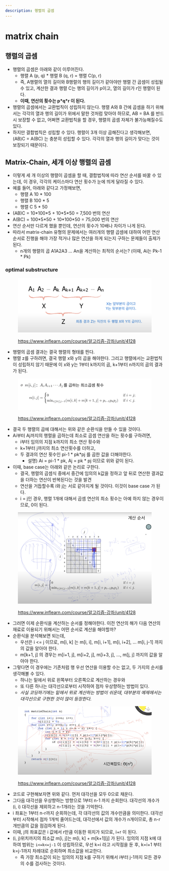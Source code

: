```yaml
---
description: 행렬의 곱셈
---
```


# matrix chain

## 행렬의 곱셈

* 행렬의 곱셈은 아래와 같이 이루어진다.&#x20;
  * 행렬 A (p, q) \* 행렬 B (q, r) = 행렬 C(p, r)&#x20;
  * 즉, A행렬의 열의 길이와 B행렬의 행의 길이가 같아야만 행렬 간 곱셈이 성립될 수 있고, 계산한 결과 행렬 C는 행의 길이가 p이고, 열의 길이가 r인 행렬이 된다.&#x20;
  * **이때, 연산의 횟수는 p\*q\*r 이 된다.**&#x20;
* 행렬의 곱셈에서는 교환법칙이 성립하지 않는다. 행렬 A와 B 간에 곱셈을 하기 위해서는 각각의 열과 행의 길이가 위에서 말한 것처럼 맞아야 하므로, AB = BA 를 반드시 보장할 수 없고, 어쩌면 교환법칙을 할 경우, 행렬의 곱셈 자체가 불가능해질수도 있다.&#x20;
* 하지만 결합법칙은 성립할 수 있다. 행렬이 3개 이상 곱해진다고 생각해보면, (AB)C = A(BC) 는 충분히 성립할 수 있다. 각각의 열과 행의 길이가 맞다는 것이 보장되기 때문이다.&#x20;

## Matrix-Chain, 세개 이상 행렬의 곱셈

* 이렇게 세 개 이상의 행렬이 곱셈을 할 때, 결합법칙에 따라 연산 순서를 바꿀 수 있는데, 이 경우, 각각의 케이스마다 연산 횟수가 눈에 띄게 달라질 수 있다.&#x20;
* 예를 들어, 아래와 같다고 가정해보면,&#x20;
  * 행렬 A 10 \* 100
  * 행렬 B 100 \* 5
  * 행렬 C 5 \* 50&#x20;
* (AB)C = 10\*100\*5 + 10\*5\*50 = 7,500 번의 연산&#x20;
* A(BC) = 100\*5\*50 + 10\*100\*50 = 75,000 번의 연산&#x20;
* 연산 순서만 다르게 했을 뿐인데, 연산의 횟수가 10배나 차이가 나게 된다.&#x20;
* 따라서 matrix-chain 유형의 문제에서는 여러개의 행렬 곱셈에 대하여 어떤 연산 순서로 진행을 해야 가장 적거나 많은 연산을 하게 되는지 구하는 문제들이 출제가 된다.&#x20;
  * n개의 행렬의 곱 A1A2A3 ... An을 계산하는 최적의 순서는? (이때, Ai는 Pk-1 \* Pk)&#x20;



### optimal substructure

<figure><img src="../../../.gitbook/assets/image (11).png" alt=""><figcaption><p><a href="https://www.inflearn.com/course/%EC%95%8C%EA%B3%A0%EB%A6%AC%EC%A6%98-%EA%B0%95%EC%A2%8C/unit/4128">https://www.inflearn.com/course/알고리즘-강좌/unit/4128</a></p></figcaption></figure>

* 행렬의 곱셈 결과는 결국 행렬의 형태를 띈다.&#x20;
* 행렬 z를 구하려면, 결국 행렬 x와 y의 곱을 해야한다. 그리고 행렬에서는 교환법칙이 성립하지 않기 때문에 이 x와 y는 1부터 k까지의 곱, k+1부터 n까지의 곱의 결과가 된다.&#x20;

<figure><img src="../../../.gitbook/assets/image (43).png" alt=""><figcaption><p><a href="https://www.inflearn.com/course/%EC%95%8C%EA%B3%A0%EB%A6%AC%EC%A6%98-%EA%B0%95%EC%A2%8C/unit/4128">https://www.inflearn.com/course/알고리즘-강좌/unit/4128</a></p></figcaption></figure>

* 결국 두 행렬의 곱에 대해서는 위와 같은 순환식을 만들 수 있을 것이다.&#x20;
* Ai부터 Aj까지의 행렬을 곱하는데 최소로 곱셈 연산을 하는 횟수를 구하려면,&#x20;
  * i부터 임의의 지점 k까지의 최소 연산 횟수와
  * k+1부터 j까지의 최소 연산횟수를 더하고,&#x20;
  * 두 결과의 연산 횟수인 pi-1 \* pk\*pj 를 곱한 값을 더해야한다.&#x20;
    * 설명) Ai = pi-1 \* pk, Aj = pk \* pj 이므로 위와 같이 된다.&#x20;
* 이때, base case는 아래와 같은 논리로 구한다.&#x20;
  * 결국, 행렬의 곱셈식 중에서 중간에 임의의 k값을 정하고 앞 뒤로 연산한 결과값을 더하는 연산이 반복된다는 것을 발견
  * 연산을 거듭할수록 i와 j는 서로 같아지게 될 것이다. 이것이 base case 가 된다.&#x20;
  * i = j인 경우, 행렬 1개에 대해서 곱셈 연산의 최소 횟수는 아예 하지 않는 경우이므로, 0이 된다.&#x20;

&#x20;

<figure><img src="../../../.gitbook/assets/image (42).png" alt=""><figcaption><p><a href="https://www.inflearn.com/course/%EC%95%8C%EA%B3%A0%EB%A6%AC%EC%A6%98-%EA%B0%95%EC%A2%8C/unit/4128">https://www.inflearn.com/course/알고리즘-강좌/unit/4128</a></p></figcaption></figure>

* 그러면 이제 순환식을 계산하는 순서를 정해야한다. 이전 연산의 해가 다음 연산의 재료로 이용되기 위해서는 어떤 순서로 계산을 해야할까?&#x20;
* 순환식을 분석해보면 되는데,&#x20;
  * 우선은 i <= j 이므로, m\[i, k] 는 m\[i, i], m\[i, i+1], m\[i, i+2], ... m\[i, j-1] 까지의 값을 알아야 한다.&#x20;
  * m\[k+1, j] 의 경우는 m\[i+1, j], m\[i+2, j], m\[i+3, j], ..., m\[j, j] 까지의 값을 알아야 한다.&#x20;
* 그렇다면 이 경우에는 기존처럼 행 우선 연산을 이용할 수는 없고, 두 가지의 순서를 생각해볼 수 있다.&#x20;
  * 하나는 밑에서 위로 왼쪽부터 오른쪽으로 계산하는 경우와&#x20;
  * 또 다른 하나는 대각선으로부터 시작하여 점차 우상향하는 방법이 있다.&#x20;
  * _사실 코딩하기에는 밑에서 위로 계산하는 방법이 쉬운데, 대부분의 예제에서는 대각선으로 구현한 것이 많이 등장한다._&#x20;

<figure><img src="../../../.gitbook/assets/image (7).png" alt=""><figcaption><p><a href="https://www.inflearn.com/course/%EC%95%8C%EA%B3%A0%EB%A6%AC%EC%A6%98-%EA%B0%95%EC%A2%8C/unit/4128">https://www.inflearn.com/course/알고리즘-강좌/unit/4128</a></p></figcaption></figure>

* 코드로 구현해보자면 위와 같다. 먼저 대각선을 모두 0으로 채운다.&#x20;
* 그다음 대각선을 우상향하는 방향으로 1부터 n-1 까지 순회한다. 대각선의 개수가 (i, i) 대각선을 제외하고 n-1개라는 것을 기억한다.&#x20;
* i 좌표는 1부터 n-r까지 순회하는데, 각 대각선의 값의 개수만큼을 의미한다. 대각선부터 시작해서 점차 1개씩 줄어드는데, 대각선에서 값의 개수가 n개이므로, 총 n-r개만큼의 값을 점검하게 된다.&#x20;
* 이때, j의 좌표값은 i 값에서 r만큼 이동한 위치가 되므로, i+r 이 된다.&#x20;
* (i, j)위치까지의 최소값 m\[i, j]는 m\[i, k] + m\[k+1]\[j] 가 된다. 임의의 지점 k에 대하여 범위는 `i<=k<=j-1` 이 성립하므로, 우선 k=i 라고 시작점을 둔 후, k=i+1 부터 k=j-1까지 차례대로 순회하며 최소값을 비교한다.&#x20;
  * 즉 가장 최소값이 되는 임의의 지점 k를 구하기 위해서 i부터 j-1까지 모든 경우의 수를 검사하는 것이다.&#x20;



